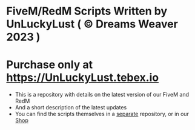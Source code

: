 # FiveM/RedM Scripts Written by UnLuckyLust ( © Dreams Weaver 2023 )
# Purchase only at https://UnLuckyLust.tebex.io

- This is a repository with details on the latest version of our FiveM and RedM
- And a short description of the latest updates
- You can find the scripts themselves in a [separate](https://github.com/UnLuckyLust?tab=repositories) repository, or in our [Shop](https://unluckylust.tebex.io)